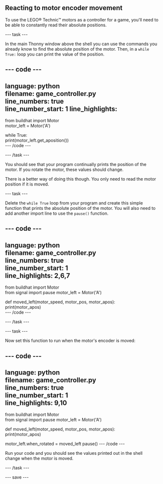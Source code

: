 ## Reacting to motor encoder movement

To use the LEGO® Technic™ motors as a controller for a game, you'll need to be able to constantly read their absolute positions.

--- task ---

In the main Thonny window above the shell you can use the commands you already know to find the absolute position of the motor. Then, in a `while True:` loop you can print the value of the position.

--- code ---
---
language: python   
filename: game_controller.py   
line_numbers: true   
line_number_start: 1 
line_highlights:    
---
from buildhat import Motor   
motor_left = Motor('A')   

while True:   
    print(motor_left.get_aposition())   
--- /code ---

--- /task ---

You should see that your program continually prints the position of the motor. If you rotate the motor, these values should change.

There is a better way of doing this though. You only need to read the motor position if it is moved.

--- task ---

Delete the `while True` loop from your program and create this simple function that prints the absolute position of the motor. You will also need to add another import line to use the `pause()` function.

--- code ---
---
language: python   
filename: game_controller.py   
line_numbers: true   
line_number_start: 1   
line_highlights: 2,6,7  
---
from buildhat import Motor  
from signal import pause 
motor_left = Motor('A')   


def moved_left(motor_speed, motor_pos, motor_apos):   
    print(motor_apos)   
--- /code ---

--- /task ---

--- task ---

Now set this function to run when the motor's encoder is moved:

--- code ---
---
language: python   
filename: game_controller.py   
line_numbers: true   
line_number_start: 1   
line_highlights: 9,10 
---
from buildhat import Motor  
from signal import pause 
motor_left = Motor('A')   


def moved_left(motor_speed, motor_pos, motor_apos):   
    print(motor_apos) 

motor_left.when_rotated = moved_left
pause()
--- /code ---

Run your code and you should see the values printed out in the shell change when the motor is moved.

--- /task ---

--- save ---
